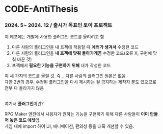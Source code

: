 # CODE-AntiThesis
### 2024. 5~ 2024. 12 / 출시가 목표인 토이 프로젝트

이 레포에는 개발에 사용한 플러그인 코드를 올리려고 함

1) 다른 사람의 플러그인을 내 프젝에 적용할 때 <b>에러가 생겨서</b> 수정한 코드
2) 다른 사람의 플러그인을 <b>내 프젝에 맞춰 돌아가게끔</b> 수정한 코드(오류 X, 구현에 맞춰 바꾼 것)
3) 프젝에서 <b>필요한 기능을 구현하기 위해</b> 내가 작성한 코드

이 세 가지의 코드를 올릴 것. 즉... 다른 사람의 플러그인 원본은 없음<br>
다만 2번의 경우, 수정된 플러그인을 다시 제시하는 걸 금지하는 제작자 분도 있으므로 전부 다 올라가지 않음

<br>
여기서 <b>플러그인</b>이란?

RPG Maker 엔진에서 사용자가 원하는 기능을 구현하기 위해 다른 사람들이 <b>이미 만들어 놓은 코드 에셋</b>임.<br> 게임 내에 import 하여 UI, 애니메이션, 편의성 등을 대폭 개선할 수 있음.
</br>
